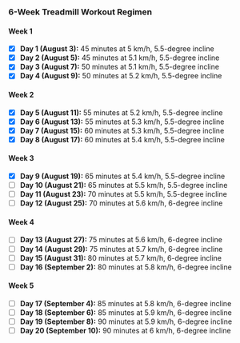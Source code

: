 ### 6-Week Treadmill Workout Regimen

#### Week 1
- [x] **Day 1 (August 3):** 45 minutes at 5 km/h, 5.5-degree incline
- [x] **Day 2 (August 5):** 45 minutes at 5.1 km/h, 5.5-degree incline
- [x] **Day 3 (August 7):** 50 minutes at 5.1 km/h, 5.5-degree incline
- [x] **Day 4 (August 9):** 50 minutes at 5.2 km/h, 5.5-degree incline

#### Week 2
- [x] **Day 5 (August 11):** 55 minutes at 5.2 km/h, 5.5-degree incline
- [x] **Day 6 (August 13):** 55 minutes at 5.3 km/h, 5.5-degree incline
- [x] **Day 7 (August 15):** 60 minutes at 5.3 km/h, 5.5-degree incline
- [x] **Day 8 (August 17):** 60 minutes at 5.4 km/h, 5.5-degree incline

#### Week 3
- [x] **Day 9 (August 19):** 65 minutes at 5.4 km/h, 5.5-degree incline
- [ ] **Day 10 (August 21):** 65 minutes at 5.5 km/h, 5.5-degree incline
- [ ] **Day 11 (August 23):** 70 minutes at 5.5 km/h, 5.5-degree incline
- [ ] **Day 12 (August 25):** 70 minutes at 5.6 km/h, 6-degree incline

#### Week 4
- [ ] **Day 13 (August 27):** 75 minutes at 5.6 km/h, 6-degree incline
- [ ] **Day 14 (August 29):** 75 minutes at 5.7 km/h, 6-degree incline
- [ ] **Day 15 (August 31):** 80 minutes at 5.7 km/h, 6-degree incline
- [ ] **Day 16 (September 2):** 80 minutes at 5.8 km/h, 6-degree incline

#### Week 5
- [ ] **Day 17 (September 4):** 85 minutes at 5.8 km/h, 6-degree incline
- [ ] **Day 18 (September 6):** 85 minutes at 5.9 km/h, 6-degree incline
- [ ] **Day 19 (September 8):** 90 minutes at 5.9 km/h, 6-degree incline
- [ ] **Day 20 (September 10):** 90 minutes at 6 km/h, 6-degree incline
